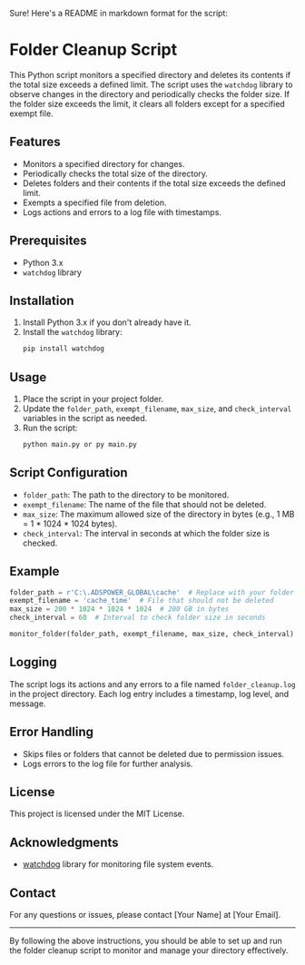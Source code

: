 Sure! Here's a README in markdown format for the script:

# Folder Cleanup Script

This Python script monitors a specified directory and deletes its contents if the total size exceeds a defined limit. The script uses the `watchdog` library to observe changes in the directory and periodically checks the folder size. If the folder size exceeds the limit, it clears all folders except for a specified exempt file.

## Features

- Monitors a specified directory for changes.
- Periodically checks the total size of the directory.
- Deletes folders and their contents if the total size exceeds the defined limit.
- Exempts a specified file from deletion.
- Logs actions and errors to a log file with timestamps.

## Prerequisites

- Python 3.x
- `watchdog` library

## Installation

1. Install Python 3.x if you don't already have it.
2. Install the `watchdog` library:
   ```sh
   pip install watchdog
   ```

## Usage

1. Place the script in your project folder.
2. Update the `folder_path`, `exempt_filename`, `max_size`, and `check_interval` variables in the script as needed.
3. Run the script:
   ```sh
   python main.py or py main.py
   ```

## Script Configuration

- `folder_path`: The path to the directory to be monitored.
- `exempt_filename`: The name of the file that should not be deleted.
- `max_size`: The maximum allowed size of the directory in bytes (e.g., 1 MB = 1 * 1024 * 1024 bytes).
- `check_interval`: The interval in seconds at which the folder size is checked.

## Example

```python
folder_path = r'C:\.ADSPOWER_GLOBAL\cache'  # Replace with your folder path
exempt_filename = 'cache_time'  # File that should not be deleted
max_size = 200 * 1024 * 1024 * 1024  # 200 GB in bytes
check_interval = 60  # Interval to check folder size in seconds

monitor_folder(folder_path, exempt_filename, max_size, check_interval)
```

## Logging

The script logs its actions and any errors to a file named `folder_cleanup.log` in the project directory. Each log entry includes a timestamp, log level, and message.

## Error Handling

- Skips files or folders that cannot be deleted due to permission issues.
- Logs errors to the log file for further analysis.

## License

This project is licensed under the MIT License.

## Acknowledgments

- [watchdog](https://pypi.org/project/watchdog/) library for monitoring file system events.

## Contact

For any questions or issues, please contact [Your Name] at [Your Email].

---

By following the above instructions, you should be able to set up and run the folder cleanup script to monitor and manage your directory effectively.
